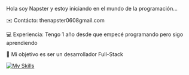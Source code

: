 Hola soy Napster y estoy iniciando en el mundo de la programación...

✉️  Contácto: thenapster0608gmail.com

💻  Experiencia: Tengo 1 año desde que empecé programando pero sigo aprendiendo

🪪  Mi objetivo es ser un desarrollador Full-Stack 


[![My Skills](https://skillicons.dev/icons?i=python,flutter)](https://skillicons.dev) 

